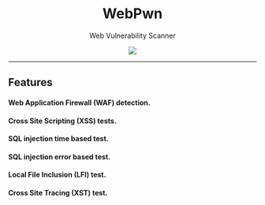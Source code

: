 <h1 align="center">WebPwn</h1>
<p align="center"Web Vuln Detector</p>
<p align="center">Web Vulnerability Scanner</p>
<p align="center"> 
   <img src="https://img.shields.io/badge/language-python-blue.svg">
</p>

***

## Features

#### Web Application Firewall (WAF) detection.
#### Cross Site Scripting (XSS) tests.
#### SQL injection time based test.
#### SQL injection error based test.
#### Local File Inclusion (LFI) test.
#### Cross Site Tracing (XST) test.



